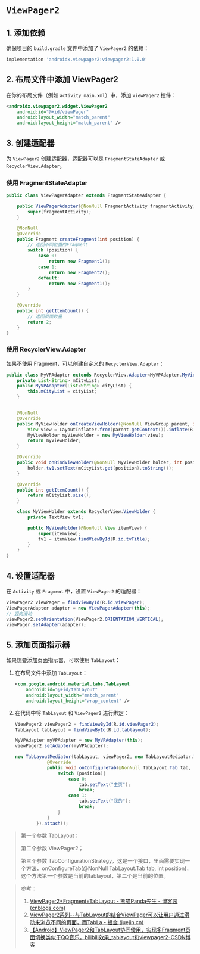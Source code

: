 #  `ViewPager2` 

## 1. 添加依赖
确保项目的 `build.gradle` 文件中添加了 `ViewPager2` 的依赖：
```groovy
implementation 'androidx.viewpager2:viewpager2:1.0.0'
```

## 2. 布局文件中添加 ViewPager2
在你的布局文件（例如 `activity_main.xml`）中，添加 `ViewPager2` 控件：
```xml
<androidx.viewpager2.widget.ViewPager2
    android:id="@+id/viewPager"
    android:layout_width="match_parent"
    android:layout_height="match_parent" />
```

## 3. 创建适配器
为 `ViewPager2` 创建适配器，适配器可以是 `FragmentStateAdapter` 或 `RecyclerView.Adapter`。

### 使用 FragmentStateAdapter
```java
public class ViewPagerAdapter extends FragmentStateAdapter {

    public ViewPagerAdapter(@NonNull FragmentActivity fragmentActivity) {
        super(fragmentActivity);
    }

    @NonNull
    @Override
    public Fragment createFragment(int position) {
        // 返回不同位置的Fragment
        switch (position) {
            case 0:
                return new Fragment1();
            case 1:
                return new Fragment2();
            default:
                return new Fragment1();
        }
    }

    @Override
    public int getItemCount() {
        // 返回页面数量
        return 2;
    }
}
```

### 使用 RecyclerView.Adapter

如果不使用 Fragment，可以创建自定义的 `RecyclerView.Adapter`：
```java
public class MyVPAdapter extends RecyclerView.Adapter<MyVPAdapter.MyViewHolder> {
    private List<String> mCityList;
    public MyVPAdapter(List<String> cityList) {
        this.mCityList = cityList;
    }


    @NonNull
    @Override
    public MyViewHolder onCreateViewHolder(@NonNull ViewGroup parent, int viewType) {
        View view = LayoutInflater.from(parent.getContext()).inflate(R.layout.item_page, parent, false);
        MyViewHolder myViewHolder = new MyViewHolder(view);
        return myViewHolder;
    }

    @Override
    public void onBindViewHolder(@NonNull MyViewHolder holder, int position) {
        holder.tv1.setText(mCityList.get(position).toString());
    }

    @Override
    public int getItemCount() {
        return mCityList.size();
    }

    class MyViewHolder extends RecyclerView.ViewHolder {
        private TextView tv1;

        public MyViewHolder(@NonNull View itemView) {
            super(itemView);
            tv1 = itemView.findViewById(R.id.tvTitle);
        }
    }
}
```

## 4. 设置适配器
在 `Activity` 或 `Fragment` 中，设置 `ViewPager2` 的适配器：
```java
ViewPager2 viewPager = findViewById(R.id.viewPager);
ViewPagerAdapter adapter = new ViewPagerAdapter(this);
// 竖向滑动
viewPager2.setOrientation(ViewPager2.ORIENTATION_VERTICAL);
viewPager.setAdapter(adapter);
```

## 5. 添加页面指示器
如果想要添加页面指示器，可以使用 `TabLayout`：
1. 在布局文件中添加 `TabLayout`：
   ```xml
   <com.google.android.material.tabs.TabLayout
       android:id="@+id/tabLayout"
       android:layout_width="match_parent"
       android:layout_height="wrap_content" />
   ```

2. 在代码中将 `TabLayout` 和 `ViewPager2` 进行绑定：
   ```java
   ViewPager2 viewPager2 = findViewById(R.id.viewPager2);
   TabLayout tabLayout = findViewById(R.id.tablayout);
   
   MyVPAdapter myVPAdapter = new MyVPAdapter(this);
   viewPager2.setAdapter(myVPAdapter);
   
   new TabLayoutMediator(tabLayout, viewPager2, new TabLayoutMediator.TabConfigurationStrategy() {
               @Override
               public void onConfigureTab(@NonNull TabLayout.Tab tab, int position) {
                   switch (position){
                       case 0:
                           tab.setText("主页");
                           break;
                       case 1:
                           tab.setText("我的");
                           break;
                   }
               }
           }).attach();
   ```

> 第一个参数 TabLayout；
>
> 第二个参数 ViewPager2；
>
> 第三个参数 TabConfigurationStrategy，这是一个接口，里面需要实现一个方法，onConfigureTab(@NonNull TabLayout.Tab tab, int position)，这个方法第一个参数是当前的tablayout，第二个是当前的位置。









> 参考：
>
> 1. [ViewPager2+Fragment+TabLayout - 熊猫Panda先生 - 博客园 (cnblogs.com)](https://www.cnblogs.com/lihuawei/p/16642947.html)
> 2. [ViewPager2系列--与TabLayout的结合ViewPager可以让用户通过滑动来浏览不同的页面，而TabLa - 掘金 (juejin.cn)](https://juejin.cn/post/7247733201925783610)
> 3. [【Android】ViewPager2和TabLayout协同使用，实现多Fragment页面切换类似于QQ音乐，bilibili效果_tablayout和viewpager2-CSDN博客](https://blog.csdn.net/m0_72983118/article/details/134407403)